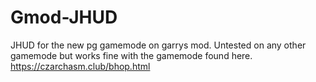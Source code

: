 # Gmod-JHUD
JHUD for the new pg gamemode on garrys mod. Untested on any other gamemode but works fine with the gamemode found here. https://czarchasm.club/bhop.html
